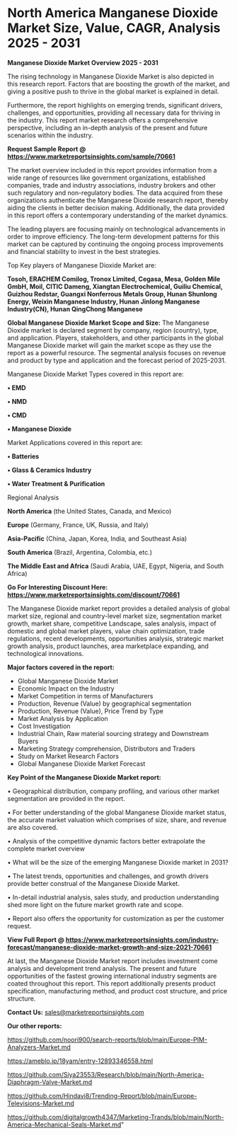 # North America Manganese Dioxide Market Size, Value, CAGR, Analysis 2025 - 2031

<Strong> Manganese Dioxide Market Overview 2025 - 2031</strong>

The rising technology in Manganese Dioxide Market is also depicted in this research report. Factors that are boosting the growth of the market, and giving a positive push to thrive in the global market is explained in detail.

Furthermore, the report highlights on emerging trends, significant drivers, challenges, and opportunities, providing all necessary data for thriving in the industry. This report market research offers a comprehensive perspective, including an in-depth analysis of the present and future scenarios within the industry.

<strong>Request Sample Report @ <a href=https://www.marketreportsinsights.com/sample/70661>https://www.marketreportsinsights.com/sample/70661</a></strong>

The market overview included in this report provides information from a wide range of resources like government organizations, established companies, trade and industry associations, industry brokers and other such regulatory and non-regulatory bodies. The data acquired from these organizations authenticate the Manganese Dioxide research report, thereby aiding the clients in better decision making. Additionally, the data provided in this report offers a contemporary understanding of the market dynamics.

The leading players are focusing mainly on technological advancements in order to improve efficiency. The long-term development patterns for this market can be captured by continuing the ongoing process improvements and financial stability to invest in the best strategies.

Top Key players of Manganese Dioxide Market are:

<strong>Tosoh, ERACHEM Comilog, Tronox Limited, Cegasa, Mesa, Golden Mile GmbH, Moil, CITIC Dameng, Xiangtan Electrochemical, Guiliu Chemical, Guizhou Redstar, Guangxi Nonferrous Metals Group, Hunan Shunlong Energy, Weixin Manganese Industry, Hunan Jinlong Manganese Industry(CN), Hunan QingChong Manganese</strong>

<strong><b>Global Manganese Dioxide Market Scope and Size:</b></strong>
The Manganese Dioxide market is declared segment by company, region (country), type, and application. Players, stakeholders, and other participants in the global Manganese Dioxide market will gain the market scope as they use the report as a powerful resource. The segmental analysis focuses on revenue and product by type and application and the forecast period of 2025-2031.

Manganese Dioxide Market Types covered in this report are:

<strong>• EMD

• NMD

• CMD

• Manganese Dioxide</strong>

Market Applications covered in this report are:

<strong>• Batteries

• Glass & Ceramics Industry

• Water Treatment & Purification</strong> 

Regional Analysis

<strong>North America</strong> (the United States, Canada, and Mexico)

<strong>Europe</strong> (Germany, France, UK, Russia, and Italy)

<strong>Asia-Pacific</strong> (China, Japan, Korea, India, and Southeast Asia)

<strong>South America</strong> (Brazil, Argentina, Colombia, etc.)

<strong>The Middle East and Africa</strong> (Saudi Arabia, UAE, Egypt, Nigeria, and South Africa)

<strong>Go For Interesting Discount Here: <a href=https://www.marketreportsinsights.com/discount/70661>https://www.marketreportsinsights.com/discount/70661</a></strong>

The Manganese Dioxide market report provides a detailed analysis of global market size, regional and country-level market size, segmentation market growth, market share, competitive Landscape, sales analysis, impact of domestic and global market players, value chain optimization, trade regulations, recent developments, opportunities analysis, strategic market growth analysis, product launches, area marketplace expanding, and technological innovations.

<strong><b>Major factors covered in the report:</b></strong>
<ul>
  <li>Global Manganese Dioxide Market </li>
  <li>Economic Impact on the Industry</li>
  <li>Market Competition in terms of Manufacturers</li>
  <li>Production, Revenue (Value) by geographical segmentation</li>
  <li>Production, Revenue (Value), Price Trend by Type</li>
  <li>Market Analysis by Application</li>
  <li>Cost Investigation</li>
  <li>Industrial Chain, Raw material sourcing strategy and Downstream Buyers</li>
  <li>Marketing Strategy comprehension, Distributors and Traders</li>
  <li>Study on Market Research Factors</li>
  <li>Global Manganese Dioxide Market Forecast</li>
</ul>

<strong><b>Key Point of the Manganese Dioxide Market report:</b></strong>

• Geographical distribution, company profiling, and various other market segmentation are provided in the report.

• For better understanding of the global Manganese Dioxide market status, the accurate market valuation which comprises of size, share, and revenue are also covered.

• Analysis of the competitive dynamic factors better extrapolate the complete market overview

• What will be the size of the emerging Manganese Dioxide market in 2031?

• The latest trends, opportunities and challenges, and growth drivers provide better construal of the Manganese Dioxide Market.

• In-detail industrial analysis, sales study, and production understanding shed more light on the future market growth rate and scope.

• Report also offers the opportunity for customization as per the customer request.

<strong><b>View Full Report @ <a href=https://www.marketreportsinsights.com/industry-forecast/manganese-dioxide-market-growth-and-size-2021-70661>https://www.marketreportsinsights.com/industry-forecast/manganese-dioxide-market-growth-and-size-2021-70661</a></b></strong>


At last, the Manganese Dioxide Market report includes investment come analysis and development trend analysis. The present and future opportunities of the fastest growing international industry segments are coated throughout this report. This report additionally presents product specification, manufacturing method, and product cost structure, and price structure.

<strong>Contact Us:</strong>
sales@marketreportsinsights.com

<strong>Our other reports:</strong>

<a href=https://github.com/noori900/search-reports/blob/main/Europe-PIM-Analyzers-Market.md>https://github.com/noori900/search-reports/blob/main/Europe-PIM-Analyzers-Market.md</a>

<a href=https://ameblo.jp/18yam/entry-12893346558.html>https://ameblo.jp/18yam/entry-12893346558.html</a>

<a href=https://github.com/Siya23553/Research/blob/main/North-America-Diaphragm-Valve-Market.md>https://github.com/Siya23553/Research/blob/main/North-America-Diaphragm-Valve-Market.md</a>

<a href=https://github.com/Hindavi8/Trending-Report/blob/main/Europe-Televisions-Market.md>https://github.com/Hindavi8/Trending-Report/blob/main/Europe-Televisions-Market.md</a>

<a href=https://github.com/digitalgrowth4347/Marketing-Trands/blob/main/North-America-Mechanical-Seals-Market.md>https://github.com/digitalgrowth4347/Marketing-Trands/blob/main/North-America-Mechanical-Seals-Market.md</a>"
